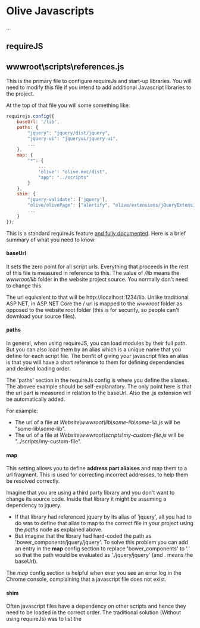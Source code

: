 # Olive Javascripts
...

## requireJS

## wwwroot\scripts\references.js
This is the primary file to configure requireJs and start-up libraries.
You will need to modify this file if you intend to add additional Javascript libraries to the project.

At the top of that file you will some something like:

```javascript
requirejs.config({
    baseUrl: '/lib',
    paths: {
        "jquery": "jquery/dist/jquery",
        "jquery-ui": "jqueryui/jquery-ui",
        ...       
    },
    map: {
        "*": {
            ...
            'olive': "olive.mvc/dist",
            "app": "../scripts"
        }
    },
    shim: {        
        "jquery-validate": ['jquery'],        
        "olive/olivePage": ["alertify", "olive/extensions/jQueryExtensions", "combodate"],
        ...
    }
});
```

This is a standard requireJs feature [and fully documented](http://requirejs.org/docs/api.html#config). Here is a brief summary of what you need to know:

#### baseUrl
It sets the zero point for all script urls. Everything that proceeds in the rest of this file is measured in reference to this.
The value of */lib* means the *wwwroot/lib* folder in the website project source. You normally don't need to change this.

The url equivalent to that will be http://localhost:1234/lib. Unlike traditional ASP.NET, in ASP.NET Core the / url is mapped to the *wwwroot* folder as opposed to the website root folder (this is for security, so people can't download your source files).

#### paths
In general, when using requireJS, you can load modules by their full path. But you can also load them by an alias which is a unique name that you define for each script file. The benfit of giving your javascript files an alias is that you will have a short reference to them for defining dependencies and desired loading order.

The 'paths' section in the requireJs config is where you define the aliases. The abovee example should be self-explanatory. The only point here is that the url part is measured in relation to the baseUrl. Also the .js extension will be automatically added.

For example:
- The url of a file at *Website\wwwroot\lib\some-lib\some-lib.js* will be "some-lib\some-lib".
- The url of a file at *Website\wwwroot\scripts\my-custom-file.js* will be "../scripts/my-custom-file".

#### map
This setting allows you to define **address part aliaises** and map them to a url fragment. This is used for correcting incorrect addresses, to help them be resolved correctly.

Imagine that you are using a third party library and you don't want to change its source code. Inside that library it might be assuming a dependency to jquery.
- If that library had referenced jquery by its alias of 'jquery', all you had to do was to define that alias to map to the correct file in your project using the *paths* node as explained above.
- But imagine that the library had hard-coded the path as 'bower_components/jquery/jquery'. To solve this problem you can add an entry in the **map** config section to replace 'bower_components' to '.' so that the path would be evaluated as './jquery/jquery' (and . means the baseUrl).

The *map* config section is helpful when ever you see an error log in the Chrome console, complaining that a javascript file does not exist.

#### shim
Often javascript files have a dependency on other scripts and hence they need to be loaded in the correct order. The traditional solution (Without using requireJs) was to list the <script> tags in the correct order in the html file. But requireJs works in a different way, and tried to parallelise script loading for improving performance when there is no known dependencies. 

What this means is that requireJs needs to know about those dependencies, or else it will load them in parallel, or in any random order, which can cause problems.

Script files can declare their dependencies by using the **import** statement, in which case requireJs would be able to understand that automatically.

Alternatively, and in particular for legacy libraries that don't do it, you need to declare the dependencies using the **shim** config section as demonstrated in the above example.
